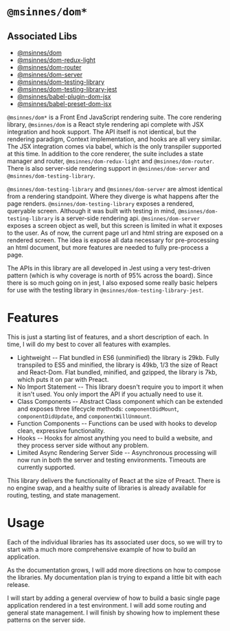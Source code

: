 # `@msinnes/dom*`

## Associated Libs

- [@msinnes/dom](/%40packages/msinnes-dom)
- [@msinnes/dom-redux-light](/%40packages/msinnes-dom-redux-light)
- [@msinnes/dom-router](/%40packages/msinnes-dom-router)
- [@msinnes/dom-server](/%40packages/msinnes-dom-server)
- [@msinnes/dom-testing-library](/%40packages/msinnes-dom-testing-library)
- [@msinnes/dom-testing-library-jest](/%40packages/msinnes-dom-testing-library-jest)
- [@msinnes/babel-plugin-dom-jsx](/%40packages/msinnes-babel-plugin-dom-jsx)
- [@msinnes/babel-preset-dom-jsx](/%40packages/msinnes-babel-preset-dom-jsx)

`@msinnes/dom*` is a Front End JavaScript rendering suite. The core rendering library, `@msinnes/dom` is a React style rendering api complete with JSX integration and hook support. The API itself is not identical, but the rendering paradigm, Context implementation, and hooks are all very similar. The JSX integration comes via babel, which is the only transpiler supported at this time. In addition to the core renderer, the suite includes a state manager and router, `@msinnes/dom-redux-light` and `@msinnes/dom-router`. There is also server-side rendering support in `@msinnes/dom-server` and `@msinnes/dom-testing-library`.

`@msinnes/dom-testing-library` and `@msinnes/dom-server` are almost identical from a rendering standpoint. Where they diverge is what happens after the page renders. `@msinnes/dom-testing-library` exposes a rendered, queryable screen. Although it was built with testing in mind, `@msinnes/dom-testing-library` is a server-side rendering api. `@msinnes/dom-server` exposes a screen object as well, but this screen is limited in what it exposes to the user. As of now, the current page url and html string are exposed on a rendered screen. The idea is expose all data necessary for pre-processing an html document, but more features are needed to fully pre-process a page.

The APIs in this library are all developed in Jest using a very test-driven pattern (which is why coverage is north of 95% across the board). Since there is so much going on in jest, I also exposed some really basic helpers for use with the testing library in `@msinnes/dom-testing-library-jest`.

# Features

This is just a starting list of features, and a short description of each. In time, I will do my best to cover all features with examples.

- Lightweight -- Flat bundled in ES6 (unminified) the library is 29kb. Fully transpiled to ES5 and minified, the library is 49kb, 1/3 the size of React and React-Dom. Flat bundled, minified, and gzipped, the library is 7kb, which puts it on par with Preact.
- No Import Statement -- This library doesn't require you to import it when it isn't used. You only import the API if you actually need to use it.
- Class Components -- Abstract Class component which can be extended and exposes three lifecycle methods: `componentDidMount`, `componentDidUpdate`, and `componentWillUnmount`.
- Function Components -- Functions can be used with hooks to develop clean, expressive functionality.
- Hooks -- Hooks for almost anything you need to build a website, and they process server side without any problem.
- Limited Async Rendering Server Side -- Asynchronous processing will now run in both the server and testing environments. Timeouts are currently supported.

This library delivers the functionality of React at the size of Preact. There is no engine swap, and a healthy suite of libraries is already available for routing, testing, and state management.

# Usage

Each of the individual libraries has its associated user docs, so we will try to start with a much more comprehensive example of how to build an application.

As the documentation grows, I will add more directions on how to compose the libraries. My documentation plan is trying to expand a little bit with each release.

I will start by adding a general overview of how to build a basic single page application rendered in a test environment. I will add some routing and general state management. I will finish by showing how to implement these patterns on the server side.
